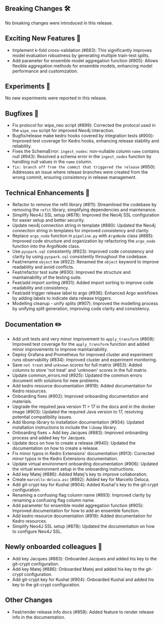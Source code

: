 ## Breaking Changes 🛠

No breaking changes were introduced in this release.

## Exciting New Features 🎉

- Implement k-fold cross-validation (#683):  This significantly improves model evaluation robustness by generating multiple train-test splits.
- Add parameter for ensemble model aggregation function (#905): Allows flexible aggregation methods for ensemble models, enhancing model performance and customization.


## Experiments 🧪

No new experiments were reported in this release.

## Bugfixes 🐛

- Fix protocol for wipe_neo script (#899): Corrected the protocol used in the `wipe_neo` script for improved Neo4j interaction.
- Bugfix/release make kedro hooks covered by integration tests (#900): Improved test coverage for Kedro hooks, enhancing release stability and reliability.
- Fixes the SchemaError: `ingest_nodes`: non-nullable column `name` contains null (#943): Resolved a schema error in the `ingest_nodes` function by handling null values in the `name` column.
- `fix: branch off from the commit that triggered the release` (#950): Addresses an issue where release branches were created from the wrong commit, ensuring consistency in release management.


## Technical Enhancements 🧰

- Refactor to remove the refit library (#811): Streamlined the codebase by removing the `refit` library, simplifying dependencies and maintenance.
- Simplify Neo4J SSL setup (#878): Improved the Neo4j SSL configuration for easier setup and better security.
- Update neo4j connection string in template (#880): Updated the Neo4j connection string in templates for improved consistency and clarity.
- Replace `argo_node` function in `pipeline.py` with `ArgoNode` class (#885): Improved code structure and organization by refactoring the `argo_node` function into the ArgoNode class.
- Use `pyspark.sql` consistently (#923): Improved code consistency and clarity by using `pyspark.sql` consistently throughout the codebase.
- Feat/rename `object` kw (#922): Renamed the `object` keyword to improve readability and avoid conflicts.
- Feat/refactor test suite (#930): Improved the structure and maintainability of the testing suite.
- Feat/add import sorting (#931): Added import sorting to improve code readability and consistency.
- Feat/add trigger release label to argo (#936): Enhanced Argo workflows by adding labels to indicate data release triggers.
- Modelling cleanup - unify splits (#907): Improved the modelling process by unifying split generation, improving code clarity and consistency.


## Documentation ✏️

- Add unit tests and very minor improvement to `apply_transform` (#808): Improved test coverage for the `apply_transform` function and added minor improvements to improve maintainability.
- Deploy Grafana and Prometheus for improved cluster and experiment runs observability (#834): Improved cluster and experiment monitoring.
- Save `not treat` and `unknown` scores for full matrix (#853): Added columns to store 'not treat' and 'unknown' scores in the full matrix.
- Update common_errors.md (#925): Updated the common errors document with solutions for new problems.
- Add kedro resource documentation (#919): Added documentation for Kedro resources.
- Onboarding fixes (#902): Improved onboarding documentation and materials.
- Upgrade the required java version 11 > 17 in the docs and in the docker image (#903): Updated the required Java version to 17, resolving potential compatibility issues.
- Add libomp library to installation documentation (#934): Updated installation instructions to include the `libomp` library.
- Onboarding fixes + Add key Jacques (#883): Improved onboarding process and added key for Jacques.
- Update docs on how to create a release (#940): Updated the documentation on how to create a release.
- Fix minor typos in Kedro Extensions' documentation (#913): Corrected minor typos in the Kedro Extensions documentation.
- Update virtual environment onboarding documentation (#906): Updated the virtual environment setup in the onboarding instructions.
- Add key Matej (#886): Added Matej's key to improve collaboration.
- Create `marcello-deluca.asc` (#892): Added key for Marcello Deluca.
- Add git-crypt key for Kushal (#904): Added Kushal's key to the git-crypt configuration.
- Renaming a confusing flag column name (#893): Improved clarity by renaming a confusing flag column name.
- Add parameter for ensemble model aggregation function (#905): Improved documentation for how to add an ensemble function.
- Add kedro resource documentation (#919): Added documentation for Kedro resources.
- Simplify Neo4J SSL setup (#878): Updated the documentation on how to configure Neo4J SSL.


## Newly onboarded colleagues 🚤

- Add key Jacques (#883): Onboarded Jacques and added his key to the git-crypt configuration.
- Add key Matej (#886): Onboarded Matej and added his key to the git-crypt configuration.
- Add git-crypt key for Kushal (#904): Onboarded Kushal and added his key to the git-crypt configuration.


## Other Changes

- Feat/render release info docs (#858): Added feature to render release info in the documentation.
